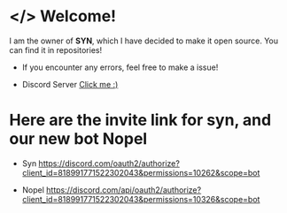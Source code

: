 # </> Welcome!

I am the owner of **SYN**, which I have decided to make it open source. You can find it in repositories!

- If you encounter any errors, feel free to make a issue!

- Discord Server [Click me :)](https://discord.gg/WVtCx9w9m5)

# Here are the invite link for syn, and our new bot Nopel

- Syn https://discord.com/oauth2/authorize?client_id=818991771522302043&permissions=10262&scope=bot

- Nopel https://discord.com/api/oauth2/authorize?client_id=818991771522302043&permissions=10326&scope=bot
